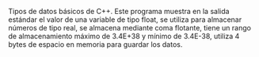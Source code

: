 Tipos de datos básicos de C++. Este programa muestra en la salida estándar el valor de una variable de tipo float, se utiliza para almacenar números de tipo real, se almacena mediante coma flotante, tiene un rango de almacenamiento máximo de 3.4E+38	y mínimo de 3.4E-38, utiliza 4 bytes de espacio en memoria para guardar los datos.
